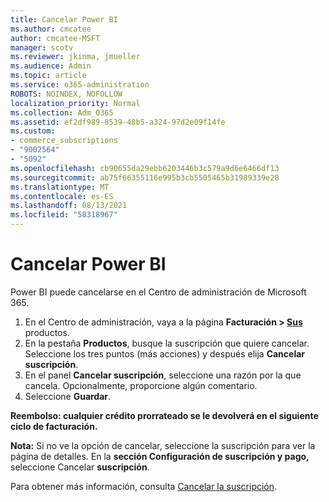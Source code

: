 ```yaml
---
title: Cancelar Power BI
ms.author: cmcatee
author: cmcatee-MSFT
manager: scotv
ms.reviewer: jkinma, jmueller
ms.audience: Admin
ms.topic: article
ms.service: o365-administration
ROBOTS: NOINDEX, NOFOLLOW
localization_priority: Normal
ms.collection: Adm_O365
ms.assetid: ef2df989-8539-48b5-a324-97d2e09f14fe
ms.custom:
- commerce_subscriptions
- "9002564"
- "5092"
ms.openlocfilehash: cb90655da29ebb6203446b3c579a9d6e6466df13
ms.sourcegitcommit: ab75f66355116e995b3cb5505465b31989339e28
ms.translationtype: MT
ms.contentlocale: es-ES
ms.lasthandoff: 08/13/2021
ms.locfileid: "58318967"
---
```

# <a name="cancel-power-bi"></a>Cancelar Power BI

Power BI puede cancelarse en el Centro de administración de Microsoft 365.

1. En el Centro de administración, vaya a la página **Facturación > [Sus](https://go.microsoft.com/fwlink/p/?linkid=842054)** productos.
2. En la pestaña **Productos**, busque la suscripción que quiere cancelar. Seleccione los tres puntos (más acciones) y después elija **Cancelar suscripción**.
3. En el panel **Cancelar suscripción**, seleccione una razón por la que cancela. Opcionalmente, proporcione algún comentario.
4. Seleccione **Guardar**.

**Reembolso: cualquier crédito prorrateado se le devolverá en el siguiente ciclo de facturación.**

**Nota:** Si no ve la opción de cancelar, seleccione la suscripción para ver la página de detalles. En la **sección Configuración de suscripción y pago,** seleccione Cancelar **suscripción**.

Para obtener más información, consulta [Cancelar la suscripción](https://docs.microsoft.com/microsoft-365/commerce/subscriptions/cancel-your-subscription).